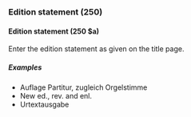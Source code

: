 ### Edition statement (250)

#### Edition statement (250 $a)

Enter the edition statement as given on the title page.

##### Examples

- Auflage Partitur, zugleich Orgelstimme
- New ed., rev. and enl.
- Urtextausgabe
